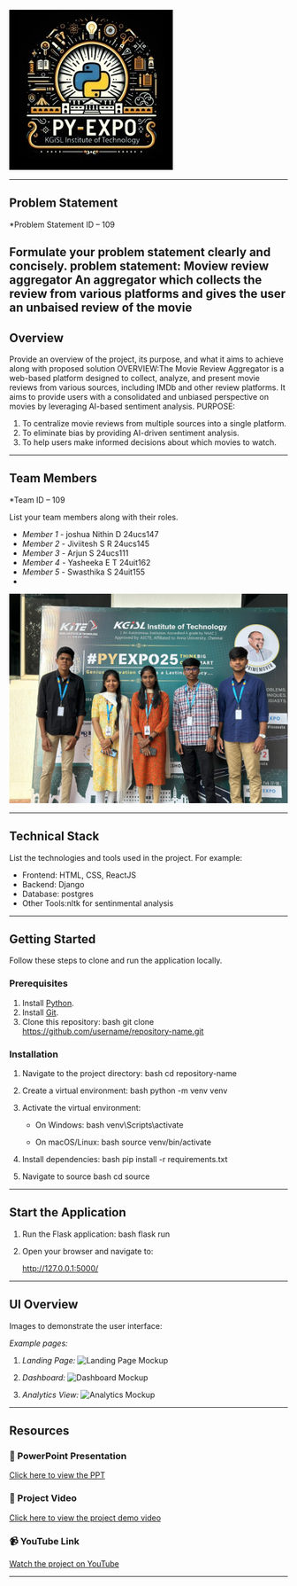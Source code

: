 ![PyExpo Logo](media/pyexpo-logo.png)

---

## Problem Statement

*Problem Statement ID – 109

Formulate your problem statement clearly and concisely.
problem statement: Moview review aggregator 
 An aggregator which collects the review from various platforms and gives the user an unbaised review of the movie
---

## Overview

Provide an overview of the project, its purpose, and what it aims to achieve along with proposed solution
OVERVIEW:The Movie Review Aggregator is a web-based platform designed to collect, analyze, and present movie reviews from various sources, including IMDb and other review platforms. It aims to provide users with a consolidated and unbiased perspective on movies by leveraging AI-based sentiment analysis.
PURPOSE:
1. To centralize movie reviews from multiple sources into a single platform.
2. To eliminate bias by providing AI-driven sentiment analysis.
3. To help users make informed decisions about which movies to watch.
---

## Team Members

*Team ID – 109

List your team members along with their roles.

- *Member 1* - joshua Nithin D  24ucs147
- *Member 2* - Jiviitesh S R    24ucs145
- *Member 3* - Arjun S          24ucs111
- *Member 4* - Yasheeka E T     24uit162
- *Member 5* - Swasthika S      24uit155
- 

![Team Photo](media/team-photo.jpeg)

---

## Technical Stack

List the technologies and tools used in the project. For example:

- Frontend: HTML, CSS, ReactJS
- Backend: Django
- Database: postgres
- Other Tools:nltk for sentinmental analysis

---

## Getting Started

Follow these steps to clone and run the application locally.

### Prerequisites

1. Install [Python](https://www.python.org/downloads/).
2. Install [Git](https://git-scm.com/).
3. Clone this repository:
   bash
   git clone https://github.com/username/repository-name.git
   

### Installation

1. Navigate to the project directory:
   bash
   cd repository-name
   
2. Create a virtual environment:
   bash
   python -m venv venv
   
3. Activate the virtual environment:
   - On Windows:
     bash
     venv\Scripts\activate
     
   - On macOS/Linux:
     bash
     source venv/bin/activate
     
4. Install dependencies:
   bash
   pip install -r requirements.txt
   
5. Navigate to source
   bash
   cd source
   

---

## Start the Application

1. Run the Flask application:
   bash
   flask run
   
2. Open your browser and navigate to:
   
   http://127.0.0.1:5000/
   

---

## UI Overview

Images to demonstrate the user interface:

*Example pages:*

1. *Landing Page:*
   ![Landing Page Mockup](media/LoadingPage.png)

2. *Dashboard:*
   ![Dashboard Mockup](media/DashBoard.png)

3. *Analytics View:*
   ![Analytics Mockup](media/Analytics.png)

---

## Resources

### 📄 PowerPoint Presentation
[Click here to view the PPT](insert-drive-link-here)

### 🎥 Project Video
[Click here to view the project demo video](insert-drive-link-here)

### 📹 YouTube Link
[Watch the project on YouTube](insert-youtube-link-here)

---
